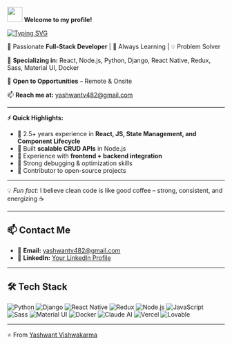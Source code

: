 <img src="https://media.giphy.com/media/hvRJCLFzcasrR4ia7z/giphy.gif" width="35"> **Welcome to my profile!**  

[![Typing SVG](https://readme-typing-svg.herokuapp.com?size=25&color=FF5733&lines=Hi+%F0%9F%91%8B+I'm+Yashwant+Vishwakarma;Frontend+%26+Backend+Developer;React+%7C+Node.js+%7C+JavaScript)](https://git.io/typing-svg)  

🎯 Passionate **Full-Stack Developer** | 🚀 Always Learning | 💡 Problem Solver  

📌 **Specializing in:** React, Node.js, Python, Django, React Native, Redux, Sass, Material UI, Docker  

💼 **Open to Opportunities** – Remote & Onsite  

📫 **Reach me at:** [yashwantv482@gmail.com](mailto:yashwantv482@gmail.com)  

---

**⚡ Quick Highlights:**
- 🔹 2.5+ years experience in **React, JS, State Management, and Component Lifecycle**
- 🔹 Built **scalable CRUD APIs** in Node.js
- 🔹 Experience with **frontend + backend integration**
- 🔹 Strong debugging & optimization skills
- 🔹 Contributor to open-source projects

---

💡 *Fun fact:* I believe clean code is like good coffee – strong, consistent, and energizing ☕

---

## 📫 Contact Me
- 📧 **Email:** [yashwantv482@gmail.com](mailto:yashwantv482@gmail.com)  
- 💼 **LinkedIn:** [Your LinkedIn Profile]([https://www.linkedin.com/in/your-link](https://www.linkedin.com/in/yashwant-vishwakarma-34a2a1287/)) 

---

## 🛠️ Tech Stack
![Python](https://img.shields.io/badge/Python-3776AB?style=for-the-badge&logo=python&logoColor=white)
![Django](https://img.shields.io/badge/Django-092E20?style=for-the-badge&logo=django&logoColor=white)
![React Native](https://img.shields.io/badge/React_Native-20232A?style=for-the-badge&logo=react&logoColor=61DAFB)
![Redux](https://img.shields.io/badge/Redux-593D88?style=for-the-badge&logo=redux&logoColor=white)
![Node.js](https://img.shields.io/badge/Node.js-339933?style=for-the-badge&logo=nodedotjs&logoColor=white)
![JavaScript](https://img.shields.io/badge/JavaScript-F7DF1E?style=for-the-badge&logo=javascript&logoColor=black)
![Sass](https://img.shields.io/badge/Sass-CC6699?style=for-the-badge&logo=sass&logoColor=white)
![Material UI](https://img.shields.io/badge/Material_UI-0081CB?style=for-the-badge&logo=mui&logoColor=white)
![Docker](https://img.shields.io/badge/Docker-2496ED?style=for-the-badge&logo=docker&logoColor=white)
![Claude AI](https://img.shields.io/badge/Claude_AI-FFD700?style=for-the-badge&logo=anthropic&logoColor=black)
![Vercel](https://img.shields.io/badge/Vercel-000000?style=for-the-badge&logo=vercel&logoColor=white)
![Lovable](https://img.shields.io/badge/Lovable-FF69B4?style=for-the-badge&logo=heart&logoColor=white)

---

⭐️ From [Yashwant Vishwakarma](https://github.com/yashwantvishwakarma)
